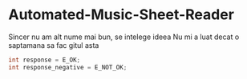 # Automated-Music-Sheet-Reader
Sincer nu am alt nume mai bun, se intelege ideea 
Nu mi a luat decat o saptamana sa fac gitul asta 

```c
int response = E_OK;
int response_negative = E_NOT_OK;
```
